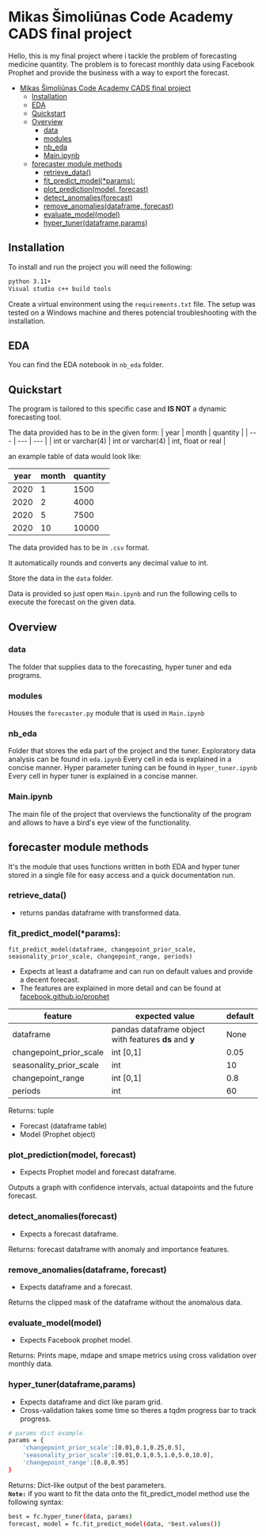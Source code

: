 # Mikas Šimoliūnas Code Academy CADS final project

Hello, this is my final project where i tackle the problem of forecasting medicine quantity.
The problem is to forecast monthly data using Facebook Prophet and provide the business with a way to export the forecast.


- [Mikas Šimoliūnas Code Academy CADS final project](#mikas-šimoliūnas-code-academy-cads-final-project)
  - [Installation](#installation)
  - [EDA](#eda)
  - [Quickstart](#quickstart)
  - [Overview](#overview)
    - [data](#data)
    - [modules](#modules)
    - [nb\_eda](#nb_eda)
    - [Main.ipynb](#mainipynb)
  - [forecaster module methods](#forecaster-module-methods)
    - [retrieve\_data()](#retrieve_data)
    - [fit\_predict\_model(\*params):](#fit_predict_modelparams)
    - [plot\_prediction(model, forecast)](#plot_predictionmodel-forecast)
    - [detect\_anomalies(forecast)](#detect_anomaliesforecast)
    - [remove\_anomalies(dataframe, forecast)](#remove_anomaliesdataframe-forecast)
    - [evaluate\_model(model)](#evaluate_modelmodel)
    - [hyper\_tuner(dataframe,params)](#hyper_tunerdataframeparams)


## Installation

To install and run the project you will need the following:

```bash
python 3.11+
Visual studio c++ build tools
```

Create a virtual environment using the `requirements.txt` file.
The setup was tested on a Windows machine and theres potencial troubleshooting with the installation.

## EDA

You can find the EDA notebook in `nb_eda` folder.

## Quickstart

The program is tailored to this specific case and **IS NOT** a dynamic forecasting tool.

The data provided has to be in the given form:
| year | month | quantity |
| --- | --- | --- |
| int or varchar(4) | int or varchar(4) | int, float or real |

an example table of data would look like:

| year | month | quantity |
| ---- | ----- | -------- |
| 2020 | 1     | 1500     |
| 2020 | 2     | 4000     |
| 2020 | 5     | 7500     |
| 2020 | 10    | 10000    |

The data provided has to be in `.csv` format.

It automatically rounds and converts any decimal value to int.

Store the data in the `data` folder.

Data is provided so just open `Main.ipynb` and run the following cells to execute the forecast on the given data.

## Overview

### data

The folder that supplies data to the forecasting, hyper tuner and eda programs.

### modules

Houses the `forecaster.py` module that is used in `Main.ipynb`

### nb_eda

Folder that stores the eda part of the project and the tuner.
Exploratory data analysis can be found in `eda.ipynb` Every cell in eda is explained in a concise manner.
Hyper parameter tuning can be found in `Hyper_tuner.ipynb` Every cell in hyper tuner is explained in a concise manner.

### Main.ipynb

The main file of the project that overviews the functionality of the program and allows to have a bird's eye view of the functionality.

## forecaster module methods

It's the module that uses functions written in both EDA and hyper tuner stored in a single file for easy access and a quick documentation run.

### retrieve_data()

- returns pandas dataframe with transformed data.

### fit_predict_model(*params):
`fit_predict_model(dataframe, changepoint_prior_scale, seasonality_prior_scale, changepoint_range, periods)`
- Expects at least a dataframe and can run on default values and provide a decent forecast.
- The features are explained in more detail and can be found at [facebook.github.io/prophet](https://facebook.github.io/prophet/docs/trend_changepoints.html)

| feature                 | expected value                                         | default |
| ----------------------- | ------------------------------------------------------ | ------- |
| dataframe               | pandas dataframe object with features **ds** and **y** | None    |
| changepoint_prior_scale | int [0,1]                                              | 0.05    |
| seasonality_prior_scale | int                                                    | 10      |
| changepoint_range       | int [0,1]                                              | 0.8     |
| periods                 | int                                                    | 60      |

Returns: tuple

- Forecast (dataframe table)
- Model (Prophet object)

### plot_prediction(model, forecast)

- Expects Prophet model and forecast dataframe.<br>

Outputs a graph with confidence intervals, actual datapoints and the future forecast.

### detect_anomalies(forecast)

- Expects a forecast dataframe.

Returns: forecast dataframe with anomaly and importance features.

### remove_anomalies(dataframe, forecast)

- Expects dataframe and a forecast.

Returns the clipped mask of the dataframe without the anomalous data.

### evaluate_model(model)

- Expects Facebook prophet model.

Returns: Prints mape, mdape and smape metrics using cross validation over monthly data.

### hyper_tuner(dataframe,params)

- Expects dataframe and dict like param grid.
- Cross-validation takes some time so theres a tqdm progress bar to track progress.

```bash
# params dict example.
params = {
    'changepoint_prior_scale':[0.01,0.1,0.25,0.5],
    'seasonality_prior_scale':[0.01,0.1,0.5,1.0,5.0,10.0],
    'changepoint_range':[0.8,0.95]
}
```

Returns: Dict-like output of the best parameters.<br>
**`Note:`** if you want to fit the data onto the fit_predict_model method use the following syntax:

```bash
best = fc.hyper_tuner(data, params)
forecast, model = fc.fit_predict_model(data, *best.values())
```
